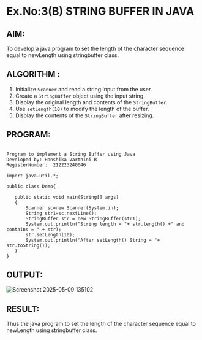 # Ex.No:3(B) STRING BUFFER IN JAVA

## AIM:
To develop a java program to set the length of the character sequence equal to newLength using stringbuffer class.

## ALGORITHM :

1. Initialize `Scanner` and read a string input from the user.
2. Create a `StringBuffer` object using the input string.
3. Display the original length and contents of the `StringBuffer`.
4. Use `setLength(10)` to modify the length of the buffer.
5. Display the contents of the `StringBuffer` after resizing.

## PROGRAM:
 ```

Program to implement a String Buffer using Java
Developed by: Hanshika Varthini R
RegisterNumber:  212223240046

import java.util.*;

public class Demo{

	public static void main(String[] args)
	{
	    Scanner sc=new Scanner(System.in);
	    String str1=sc.nextLine();
		StringBuffer str = new StringBuffer(str1);
		System.out.println("String length = "+ str.length() +" and contains = " + str);
		str.setLength(10);
		System.out.println("After setLength() String = "+ str.toString());
	}
}

```

## OUTPUT:


![Screenshot 2025-05-09 135102](https://github.com/user-attachments/assets/2ca7fb2c-47f4-44a4-aaa9-26c3c2628c35)

## RESULT:
Thus the java program to set the length of the character sequence equal to newLength using stringbuffer class.
